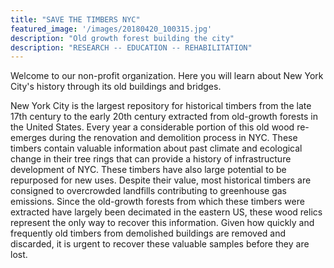 ```yaml
---
title: "SAVE THE TIMBERS NYC"
featured_image: '/images/20180420_100315.jpg'
description: "Old growth forest building the city"
description: "RESEARCH -- EDUCATION -- REHABILITATION"
---
```

Welcome to our non-profit organization. Here you will learn about New York City's history through its old buildings and bridges.

New York City is the largest repository for historical timbers from the late 17th century to the early 20th century extracted from old-growth forests in the United States. Every year a considerable portion of this old wood re-emerges during the renovation and demolition process in NYC. These timbers contain valuable information about past climate and ecological change in their tree rings that can provide a history of infrastructure development of NYC. These timbers have also large potential to be repurposed for new uses. Despite their value, most historical timbers are consigned to overcrowded landfills contributing to greenhouse gas emissions. Since the old-growth forests from which these timbers were extracted have largely been decimated in the eastern US, these wood relics represent the only way to recover this information. Given how quickly and frequently old timbers from demolished buildings are removed and discarded, it is urgent to recover these valuable samples before they are lost.
